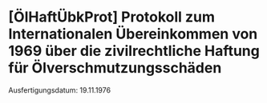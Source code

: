 # [ÖlHaftÜbkProt] Protokoll zum Internationalen Übereinkommen von 1969 über die zivilrechtliche Haftung für Ölverschmutzungsschäden

Ausfertigungsdatum: 19.11.1976

 